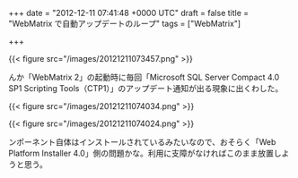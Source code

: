 
+++
date = "2012-12-11 07:41:48 +0000 UTC"
draft = false
title = "WebMatrix で自動アップデートのループ"
tags = ["WebMatrix"]

+++


{{< figure src="/images/20121211073457.png"  >}}

んか「WebMatrix 2」の起動時に毎回「Microsoft SQL Server Compact 4.0 SP1 Scripting Tools（CTP1）」のアップデート通知が出る現象に出くわした。

{{< figure src="/images/20121211074034.png"  >}}

{{< figure src="/images/20121211074024.png"  >}}

ンポーネント自体はインストールされているみたいなので、おそらく「Web Platform Installer 4.0」側の問題かな。利用に支障がなければこのまま放置しようと思う。


